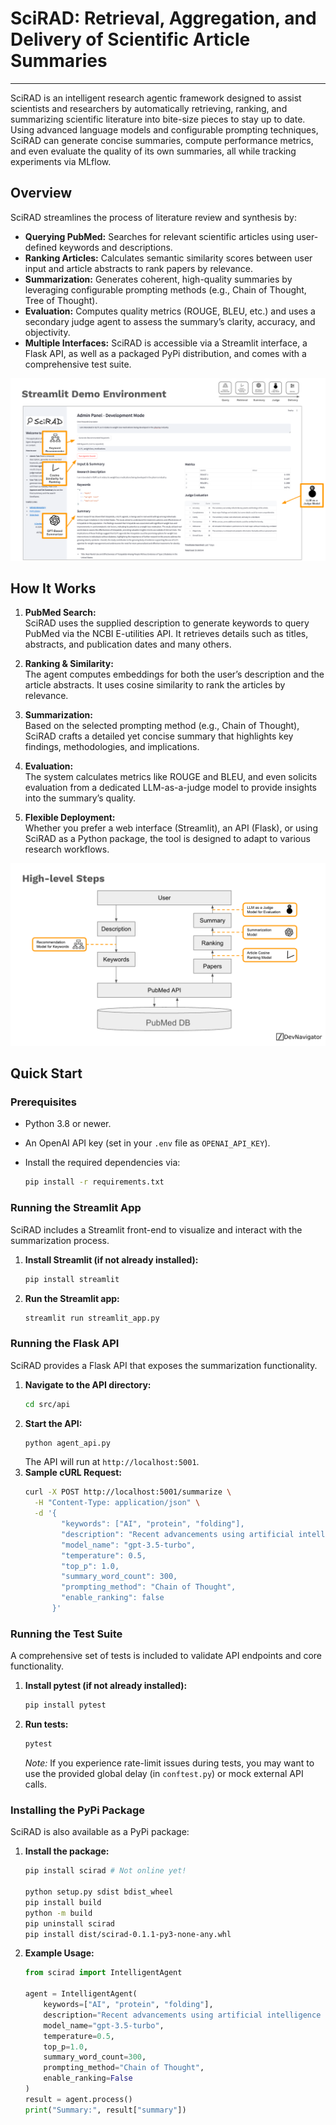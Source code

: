 

# SciRAD: Retrieval, Aggregation, and Delivery of Scientific Article Summaries

---

SciRAD is an intelligent research agentic framework designed to assist scientists and researchers by automatically retrieving, ranking, and summarizing scientific literature into bite-size pieces to stay up to date. Using advanced language models and configurable prompting techniques, SciRAD can generate concise summaries, compute performance metrics, and even evaluate the quality of its own summaries, all while tracking experiments via MLflow.

## Overview

SciRAD streamlines the process of literature review and synthesis by:
- **Querying PubMed:** Searches for relevant scientific articles using user-defined keywords and descriptions.
- **Ranking Articles:** Calculates semantic similarity scores between user input and article abstracts to rank papers by relevance.
- **Summarization:** Generates coherent, high-quality summaries by leveraging configurable prompting methods (e.g., Chain of Thought, Tree of Thought).
- **Evaluation:** Computes quality metrics (ROUGE, BLEU, etc.) and uses a secondary judge agent to assess the summary’s clarity, accuracy, and objectivity.
- **Multiple Interfaces:** SciRAD is accessible via a Streamlit interface, a Flask API, as well as a packaged PyPi distribution, and comes with a comprehensive test suite.

![alt text](./content/screenshot.png)

## How It Works

1. **PubMed Search:**  
   SciRAD uses the supplied description to generate keywords to query PubMed via the NCBI E-utilities API. It retrieves details such as titles, abstracts, and publication dates and many others.
   
2. **Ranking & Similarity:**  
   The agent computes embeddings for both the user’s description and the article abstracts. It uses cosine similarity to rank the articles by relevance.
   
3. **Summarization:**  
   Based on the selected prompting method (e.g., Chain of Thought), SciRAD crafts a detailed yet concise summary that highlights key findings, methodologies, and implications.
   
4. **Evaluation:**  
   The system calculates metrics like ROUGE and BLEU, and even solicits evaluation from a dedicated LLM-as-a-judge model to provide insights into the summary’s quality.
   
5. **Flexible Deployment:**  
   Whether you prefer a web interface (Streamlit), an API (Flask), or using SciRAD as a Python package, the tool is designed to adapt to various research workflows.

![alt text](./content/steps.png)

## Quick Start

### Prerequisites
- Python 3.8 or newer.
- An OpenAI API key (set in your `.env` file as `OPENAI_API_KEY`).
- Install the required dependencies via:
  
  ```bash
  pip install -r requirements.txt
  ```

### Running the Streamlit App
SciRAD includes a Streamlit front-end to visualize and interact with the summarization process.
1. **Install Streamlit (if not already installed):**
   ```bash
   pip install streamlit
   ```
2. **Run the Streamlit app:**
   ```bash
   streamlit run streamlit_app.py
   ```

### Running the Flask API
SciRAD provides a Flask API that exposes the summarization functionality.
1. **Navigate to the API directory:**
   ```bash
   cd src/api
   ```
2. **Start the API:**
   ```bash
   python agent_api.py
   ```
   The API will run at `http://localhost:5001`.  
3. **Sample cURL Request:**
   ```bash
   curl -X POST http://localhost:5001/summarize \
     -H "Content-Type: application/json" \
     -d '{
           "keywords": ["AI", "protein", "folding"],
           "description": "Recent advancements using artificial intelligence to accurately predict complex protein-folding structures.",
           "model_name": "gpt-3.5-turbo",
           "temperature": 0.5,
           "top_p": 1.0,
           "summary_word_count": 300,
           "prompting_method": "Chain of Thought",
           "enable_ranking": false
         }'
   ```

### Running the Test Suite
A comprehensive set of tests is included to validate API endpoints and core functionality.
1. **Install pytest (if not already installed):**
   ```bash
   pip install pytest
   ```
2. **Run tests:**
   ```bash
   pytest
   ```
   *Note:* If you experience rate-limit issues during tests, you may want to use the provided global delay (in `conftest.py`) or mock external API calls.

### Installing the PyPi Package
SciRAD is also available as a PyPi package:
1. **Install the package:**
   ```bash
   pip install scirad # Not online yet!
   
   python setup.py sdist bdist_wheel
   pip install build
   python -m build
   pip uninstall scirad
   pip install dist/scirad-0.1.1‑py3-none-any.whl

   ```
2. **Example Usage:**
   ```python
   from scirad import IntelligentAgent

   agent = IntelligentAgent(
       keywords=["AI", "protein", "folding"],
       description="Recent advancements using artificial intelligence to accurately predict complex protein-folding structures.",
       model_name="gpt-3.5-turbo",
       temperature=0.5,
       top_p=1.0,
       summary_word_count=300,
       prompting_method="Chain of Thought",
       enable_ranking=False
   )
   result = agent.process()
   print("Summary:", result["summary"])
   ```

